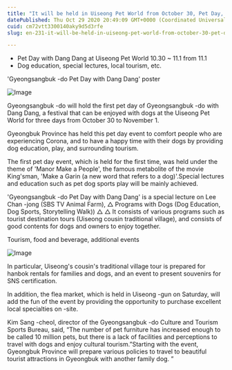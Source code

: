 ```yaml
---
title: "It will be held in Uiseong Pet World from October 30, Pet Day, Gyeongsangbuk -do with Dang Dang"
datePublished: Thu Oct 29 2020 20:49:09 GMT+0000 (Coordinated Universal Time)
cuid: cm72vtt3300140aky9d5d3rfe
slug: en-231-it-will-be-held-in-uiseong-pet-world-from-october-30-pet-day-gyeongsangbuk-do-with-dang-dang

---
```



- Pet Day with Dang Dang at Uiseong Pet World 10.30 ~ 11.1 from 11.1
- Dog education, special lectures, local tourism, etc.

'Gyeongsangbuk -do Pet Day with Dang Dang' poster

![Image](https://cdn.hashnode.com/res/hashnode/image/upload/v1739423472520/c704cfca-740d-437f-971b-01841f45998b.png)

Gyeongsangbuk -do will hold the first pet day of Gyeongsangbuk -do with Dang Dang, a festival that can be enjoyed with dogs at the Uiseong Pet World for three days from October 30 to November 1.

Gyeongbuk Province has held this pet day event to comfort people who are experiencing Corona, and to have a happy time with their dogs by providing dog education, play, and surrounding tourism.

The first pet day event, which is held for the first time, was held under the theme of 'Manor Make a People', the famous metabolite of the movie King'sman, 'Make a Garin (a new word that refers to a dog)'.Special lectures and education such as pet dog sports play will be mainly achieved.

'Gyeongsangbuk -do Pet Day with Dang Dang' is a special lecture on Lee Chan -jong (SBS TV Animal Farm), △ Programs with Dogs (Dog Education, Dog Sports, Storytelling Walk)) △ △ It consists of various programs such as tourist destination tours (Uiseong cousin traditional village), and consists of good contents for dogs and owners to enjoy together.

Tourism, food and beverage, additional events

![Image](https://cdn.hashnode.com/res/hashnode/image/upload/v1739423475301/162733d3-6009-49bd-be49-66347f22043d.png)

In particular, Uiseong's cousin's traditional village tour is prepared for hanbok rentals for families and dogs, and an event to present souvenirs for SNS certification.

In addition, the flea market, which is held in Uiseong -gun on Saturday, will add the fun of the event by providing the opportunity to purchase excellent local specialties on -site.

Kim Sang -cheol, director of the Gyeongsangbuk -do Culture and Tourism Sports Bureau, said, “The number of pet furniture has increased enough to be called 10 million pets, but there is a lack of facilities and perceptions to travel with dogs and enjoy cultural tourism.”Starting with the event, Gyeongbuk Province will prepare various policies to travel to beautiful tourist attractions in Gyeongbuk with another family dog. ”